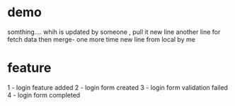 # demo

somthing.... whih is updated by someone , pull it
new line
another line for fetch data then merge- one more time
new line from local by me

# feature
1 - login feature added
2 - login form created
3 - login form validation failed
4 - login form completed

